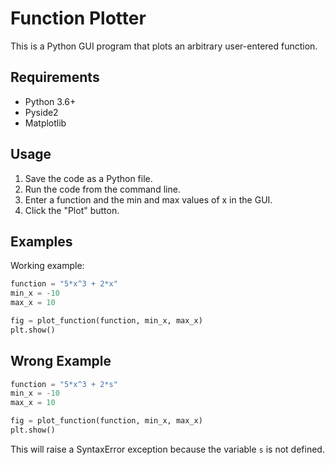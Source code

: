 # Function Plotter

This is a Python GUI program that plots an arbitrary user-entered function.

## Requirements

* Python 3.6+
* Pyside2
* Matplotlib

## Usage

1. Save the code as a Python file.
2. Run the code from the command line.
3. Enter a function and the min and max values of x in the GUI.
4. Click the "Plot" button.

## Examples

Working example:

```python
function = "5*x^3 + 2*x"
min_x = -10
max_x = 10

fig = plot_function(function, min_x, max_x)
plt.show()

```
## Wrong Example

```python
function = "5*x^3 + 2*s"
min_x = -10
max_x = 10

fig = plot_function(function, min_x, max_x)
plt.show()

```
This will raise a SyntaxError exception because the variable `s` is not defined.

